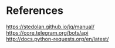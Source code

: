 # References
https://stedolan.github.io/jq/manual/ <br/>
https://core.telegram.org/bots/api <br/>
http://docs.python-requests.org/en/latest/
